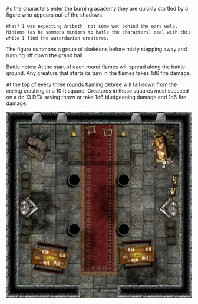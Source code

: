 As the characters enter the burning academy they are quickly startled by a figure who appears ouf of the shadows. 

```
What? I was expecting Aribeth, not some wet behind the ears welp. Minions (as he sommons minions to batle the characters) deal with this while I find the waterdavian creatures.
```

The figure summons a group of skeletons before misty stepping away and running off down the grand hall.

Battle notes: At the start of each round flames will spread along the battle ground. Any creature that starts its turn in the flames takes 1d6 fire damage.

At the top of every three rounds flaming debree will fall down from the cieling crashing in a 10 ft square. Creatures in those squares must succeed on a dc 13 DEX saving throw or take 1d6 bludgeoning damage and 1d6 fire damage.

![1686424920940](image/1MainEntrance/1686424920940.png)
